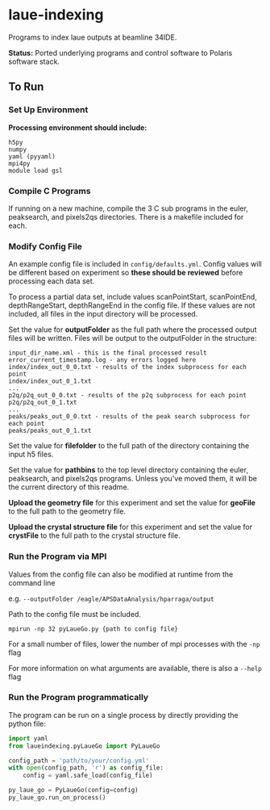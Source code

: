 # laue-indexing

Programs to index laue outputs at beamline 34IDE.

**Status:** Ported underlying programs and control software to Polaris software stack.

## To Run

### Set Up Environment

**Processing environment should include:**

```
h5py
numpy
yaml (pyyaml)
mpi4py
module load gsl
```

### Compile C Programs

If running on a new machine, compile the 3 C sub programs in the euler, peaksearch, and pixels2qs directories. There is a makefile included for each.

### Modify Config File

An example config file is included in `config/defaults.yml`.
Config values will be different based on experiment so **these should be reviewed** before processing each data set.

To process a partial data set, include values scanPointStart, scanPointEnd, depthRangeStart, depthRangeEnd in the config file.
If these values are not included, all files in the input directory will be processed.

Set the value for **outputFolder** as the full path where the processed output files will be written.
Files will be output to the outputFolder in the structure:

```
input_dir_name.xml - this is the final processed result
error_current_timestamp.log - any errors logged here
index/index_out_0_0.txt - results of the index subprocess for each point
index/index_out_0_1.txt
...
p2q/p2q_out_0_0.txt - results of the p2q subprocess for each point
p2q/p2q_out_0_1.txt
...
peaks/peaks_out_0_0.txt - results of the peak search subprocess for each point
peaks/peaks_out_0_1.txt
```

Set the value for **filefolder** to the full path of the directory containing the input h5 files.

Set the value for **pathbins** to the top level directory containing the euler, peaksearch, and pixels2qs programs.
Unless you've moved them, it will be the current directory of this readme.

**Upload the geometry file** for this experiment and set the value for **geoFile** to the full path to the geometry file.

**Upload the crystal structure file** for this experiment and set the value for **crystFile** to the full path to the crystal structure file.

### Run the Program via MPI

Values from the config file can also be modified at runtime from the command line

e.g. `--outputFolder /eagle/APSDataAnalysis/hparraga/output`

Path to the config file must be included.

```
mpirun -np 32 pyLaueGo.py {path to config file}
```

For a small number of files, lower the number of mpi processes with the `-np` flag

For more information on what arguments are available, there is also a `--help` flag

### Run the Program programmatically


The program can be run on a single process by directly providing the python file: 

```python
import yaml
from laueindexing.pyLaueGo import PyLaueGo

config_path = 'path/to/your/config.yml'
with open(config_path, 'r') as config_file:
    config = yaml.safe_load(config_file)

py_laue_go = PyLaueGo(config=config)
py_laue_go.run_on_process()
```